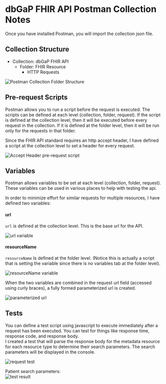 # dbGaP FHIR API Postman Collection Notes

Once you have installed Postman, you will import the collection json file.

## Collection Structure
* Collection: dbGaP FHIR API
    * Folder: FHIR Resource
        * HTTP Requests

![Postman Collection Folder Structure](img/postman/postman_collection_folder_structure.png "Postman Collection Folder Structure")



## Pre-request Scripts
Postman allows you to run a script before the request is executed. The 
scripts can be defined at each level (collection, folder, request). If the 
script is defined at the collection level, then it will be executed before every request in the collection. If 
it is defined at the folder level, then it will be run only for the requests 
in that folder.  

Since the FHIR API standard requires an http accept header, I have defined a 
script at the collection level to set a header for every request.

![Accept Header pre-request script](img/postman/accept_header.png)




## Variables
Postman allows variables to be set at each level (collection, folder,
request). These variables can be used in various places to help with testing
the api.

In order to minimize effort for similar requests for multiple resources, I
have defined two variables:  

#### url
```url``` is defined at the collection level. This is the base url for the API.

![url variable](img/postman/url_variable.png)

#### resourceName
```resourceName``` Is defined at the folder level. (Notice this is 
actually a script that is setting the variable since there is no variables 
tab at the folder level).

![resourceName variable](img/postman/resourceName_Variable.png)  

When the two variables are combined in the request url field (accessed using 
curly braces), a fully formed parameterized url is created.

![parameterized url](img/postman/parameterized_url.png)

## Tests
You can define a test script using javascript to execute immediately after a 
request has been executed. You can test for things like response time, 
response code, and response body.  
I created a test that will parse the response body for the metadata 
resource for each resource type to determine their search parameters. The 
search parameters will be displayed in the console.

![request test](img/postman/request_test.png)

Patient search parameters:  
![test result](img/postman/test_result.png)